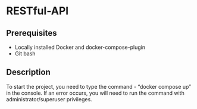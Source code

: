 # RESTful-API

## Prerequisites
- Locally installed Docker and docker-compose-plugin
- Git bash
## Description
To start the project, you need to type the command - “docker compose up” in the console. 
If an error occurs, you will need to run the command with administrator/superuser privileges.
